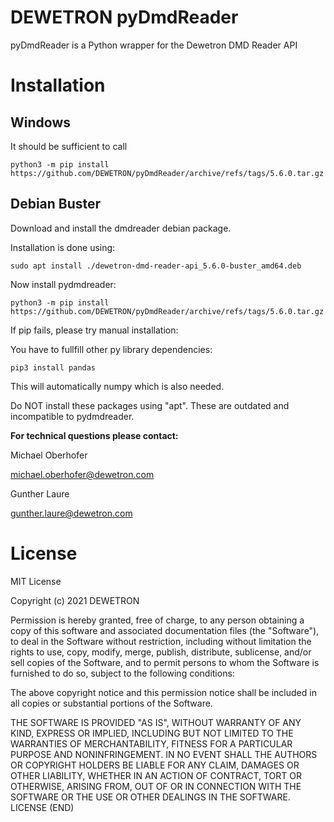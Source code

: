 # DEWETRON pyDmdReader

pyDmdReader is a Python wrapper for the Dewetron DMD Reader API 


# Installation

## Windows

It should be sufficient to call

```
python3 -m pip install https://github.com/DEWETRON/pyDmdReader/archive/refs/tags/5.6.0.tar.gz
```


## Debian Buster 

Download and install the dmdreader debian package.

Installation is done using:

```
sudo apt install ./dewetron-dmd-reader-api_5.6.0-buster_amd64.deb
```

Now install pydmdreader:
```
python3 -m pip install https://github.com/DEWETRON/pyDmdReader/archive/refs/tags/5.6.0.tar.gz
```


If pip fails, please try manual installation:


You have to fullfill other py library dependencies:

```
pip3 install pandas
```

This will automatically numpy which is also needed.

Do NOT install these packages using "apt".
These are outdated and incompatible to pydmdreader.


**For technical questions please contact:**

Michael Oberhofer 

michael.oberhofer@dewetron.com

Gunther Laure

gunther.laure@dewetron.com




# License
MIT License

Copyright (c) 2021 DEWETRON

Permission is hereby granted, free of charge, to any person obtaining a copy
of this software and associated documentation files (the "Software"), to deal
in the Software without restriction, including without limitation the rights
to use, copy, modify, merge, publish, distribute, sublicense, and/or sell
copies of the Software, and to permit persons to whom the Software is
furnished to do so, subject to the following conditions:

The above copyright notice and this permission notice shall be included in all
copies or substantial portions of the Software.

THE SOFTWARE IS PROVIDED "AS IS", WITHOUT WARRANTY OF ANY KIND, EXPRESS OR
IMPLIED, INCLUDING BUT NOT LIMITED TO THE WARRANTIES OF MERCHANTABILITY,
FITNESS FOR A PARTICULAR PURPOSE AND NONINFRINGEMENT. IN NO EVENT SHALL THE
AUTHORS OR COPYRIGHT HOLDERS BE LIABLE FOR ANY CLAIM, DAMAGES OR OTHER
LIABILITY, WHETHER IN AN ACTION OF CONTRACT, TORT OR OTHERWISE, ARISING FROM,
OUT OF OR IN CONNECTION WITH THE SOFTWARE OR THE USE OR OTHER DEALINGS IN THE
SOFTWARE.
LICENSE (END)
